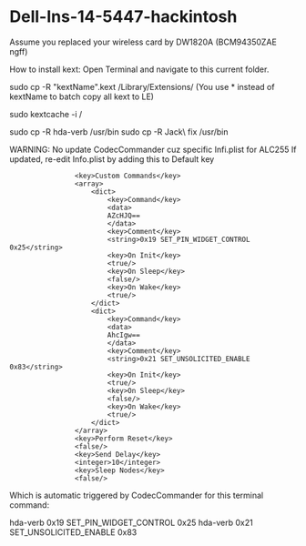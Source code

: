 # Dell-Ins-14-5447-hackintosh

Assume you replaced your wireless card by DW1820A (BCM94350ZAE ngff)

How to install kext:
Open Terminal and navigate to this current folder.

sudo cp -R "kextName".kext /Library/Extensions/
(You use * instead of kextName to batch copy all kext to LE)

sudo kextcache -i /

sudo cp -R hda-verb /usr/bin
sudo cp -R Jack\ fix /usr/bin

WARNING: No update CodecCommander cuz specific Infi.plist for ALC255
If updated, re-edit Info.plist by adding this to Default key

					<key>Custom Commands</key>
					<array>
						<dict>
							<key>Command</key>
							<data>
							AZcHJQ==
							</data>
							<key>Comment</key>
							<string>0x19 SET_PIN_WIDGET_CONTROL 0x25</string>
							<key>On Init</key>
							<true/>
							<key>On Sleep</key>
							<false/>
							<key>On Wake</key>
							<true/>
						</dict>
						<dict>
							<key>Command</key>
							<data>
							AhcIgw==
							</data>
							<key>Comment</key>
							<string>0x21 SET_UNSOLICITED_ENABLE 0x83</string>
							<key>On Init</key>
							<true/>
							<key>On Sleep</key>
							<false/>
							<key>On Wake</key>
							<true/>
						</dict>
					</array>
					<key>Perform Reset</key>
					<false/>
					<key>Send Delay</key>
					<integer>10</integer>
					<key>Sleep Nodes</key>
					<false/>

Which is automatic triggered by CodecCommander for this terminal command:

hda-verb 0x19 SET_PIN_WIDGET_CONTROL 0x25
hda-verb 0x21 SET_UNSOLICITED_ENABLE 0x83